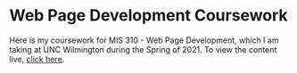 # Web Page Development Coursework

Here is my coursework for MIS 310 - Web Page Development, which I am taking at UNC Wilmington during the Spring of 2021. 
To view the content live, [click here](http://student.uncw.edu/bjf5201/index.html).


